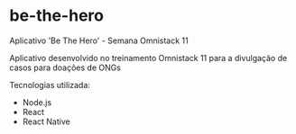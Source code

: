 # be-the-hero
Aplicativo 'Be The Hero' - Semana Omnistack 11

Aplicativo desenvolvido no treinamento Omnistack 11 para a divulgação de casos para doações de ONGs

Tecnologias utilizada:
  - Node.js
  - React
  - React Native
